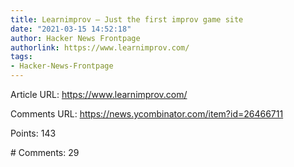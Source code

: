 ```yaml
---
title: Learnimprov – Just the first improv game site
date: "2021-03-15 14:52:18"
author: Hacker News Frontpage
authorlink: https://www.learnimprov.com/
tags:
- Hacker-News-Frontpage
---
```


<p>Article URL: <a href="https://www.learnimprov.com/">https://www.learnimprov.com/</a></p>
<p>Comments URL: <a href="https://news.ycombinator.com/item?id=26466711">https://news.ycombinator.com/item?id=26466711</a></p>
<p>Points: 143</p>
<p># Comments: 29</p>
